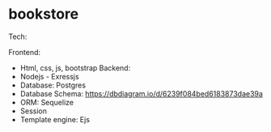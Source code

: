 # bookstore

Tech:

Frontend:
  - Html, css, js, bootstrap
Backend:
  - Nodejs - Exressjs
  - Database: Postgres
  - Database Schema: https://dbdiagram.io/d/6239f084bed6183873dae39a
  - ORM: Sequelize
  - Session
  - Template engine: Ejs
  
